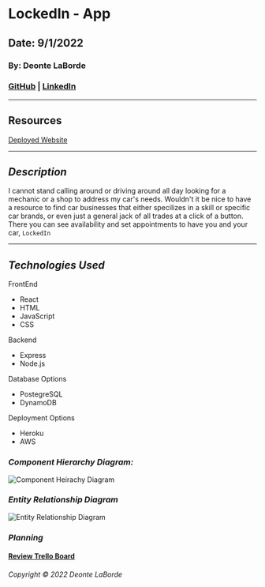 # LockedIn - App

## Date: 9/1/2022

### By: Deonte LaBorde

### [GitHub](https://github.com/deontelaborde) | [LinkedIn](https://www.linkedin.com/in/deonte-laborde/)


---

## **Resources**

[Deployed Website]()

---

## **_Description_**

I cannot stand calling around or driving around all day looking for a mechanic or a shop to address my car's needs. Wouldn't it be nice to have a resource to find car businesses that either specilizes in a skill or specific car brands, or even just a general jack of all trades at a click of a button. There you can see availability and set appointments to have you and your car, `LockedIn`

---

## **_Technologies Used_**

FrontEnd
- React
- HTML
- JavaScript
- CSS

Backend
- Express
- Node.js

Database Options
- PostegreSQL
- DynamoDB

Deployment Options

  - Heroku
  - AWS

### **_Component Hierarchy Diagram:_**

![Component Heirachy Diagram](https://i.imgur.com/bnjDsTY.png 'Component Heirachy Diagram')

### **_Entity Relationship Diagram_**

![Entity Relationship Diagram](https://i.imgur.com/ECod15Y.png 'Entity Relationship Diagram')

### **_Planning_**

#### [Review Trello Board](https://trello.com/b/cHlCEWv3/lockedin)


###### Copyright &copy; 2022 Deonte LaBorde